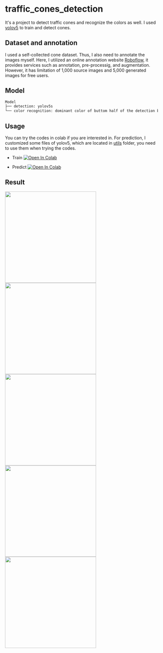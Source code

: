 # traffic_cones_detection

It's a project to detect traffic cones and recognize the colors as well. I used [yolov5](https://github.com/ultralytics/yolov5) to train and detect cones.

## Dataset and annotation

I used a self-collected cone dataset. Thus, I also need to annotate the images myself. Here, I utilized an online annotation website [Roboflow](https://roboflow.com/), it provides services such as annotation, pre-processig, and augmentation. However, it has limitation of 1,000 source images and 5,000 generated images for free users.

## Model

```bash
Model
├── detection: yolov5s
└── color recognition: dominant color of buttom half of the detection box
```

## Usage

You can try the codes in colab if you are interested in. For prediction, I customized some files of yolov5, which are located in [utils](https://github.com/jhan15/traffic_cones_detection/tree/master/utils) folder, you need to use them when trying the codes.

- Train [![Open In Colab](https://colab.research.google.com/assets/colab-badge.svg)](https://colab.research.google.com/github/jhan15/traffic_cones_detection/blob/master/train.ipynb)

- Predict [![Open In Colab](https://colab.research.google.com/assets/colab-badge.svg)](https://colab.research.google.com/github/jhan15/traffic_cones_detection/blob/master/predict.ipynb)

## Result

<img src="https://user-images.githubusercontent.com/62132206/118353597-5d822000-b567-11eb-9e09-dd39bc877487.jpeg" height="300">
<img src="https://user-images.githubusercontent.com/62132206/118353605-62df6a80-b567-11eb-9bc0-4983853664b0.jpeg" height="300">
<img src="https://user-images.githubusercontent.com/62132206/118353609-683cb500-b567-11eb-8dd3-9624d8382d5f.jpeg" height="300">
<img src="https://user-images.githubusercontent.com/62132206/118353614-6a9f0f00-b567-11eb-81bd-bc4234948a0e.jpeg" height="300">
<img src="https://user-images.githubusercontent.com/62132206/118353625-75f23a80-b567-11eb-98c5-919eba29bdda.jpeg" height="300">
